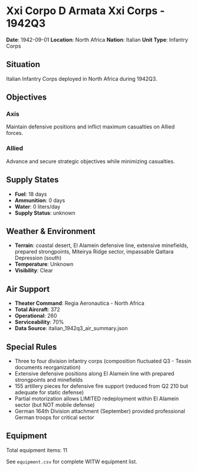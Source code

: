 # Xxi Corpo D Armata Xxi Corps - 1942Q3

**Date**: 1942-09-01
**Location**: North Africa
**Nation**: Italian
**Unit Type**: Infantry Corps

## Situation

Italian Infantry Corps deployed in North Africa during 1942Q3.

## Objectives

### Axis
Maintain defensive positions and inflict maximum casualties on Allied forces.

### Allied
Advance and secure strategic objectives while minimizing casualties.

## Supply States

- **Fuel**: 18 days
- **Ammunition**: 0 days
- **Water**: 0 liters/day
- **Supply Status**: unknown

## Weather & Environment

- **Terrain**: coastal desert, El Alamein defensive line, extensive minefields, prepared strongpoints, Miteirya Ridge sector, impassable Qattara Depression (south)
- **Temperature**: Unknown
- **Visibility**: Clear

## Air Support

- **Theater Command**: Regia Aeronautica - North Africa
- **Total Aircraft**: 372
- **Operational**: 260
- **Serviceability**: 70%
- **Data Source**: italian_1942q3_air_summary.json

## Special Rules

- Three to four division infantry corps (composition fluctuated Q3 - Tessin documents reorganization)
- Extensive defensive positions along El Alamein line with prepared strongpoints and minefields
- 155 artillery pieces for defensive fire support (reduced from Q2 210 but adequate for static defense)
- Partial motorization allows LIMITED redeployment within El Alamein sector (but NOT mobile defense)
- German 164th Division attachment (September) provided professional German troops for critical sector

## Equipment

Total equipment items: 11

See `equipment.csv` for complete WITW equipment list.
